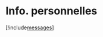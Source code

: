 # Info. personnelles

[!include[messages](infopersonnelles.messages.autogen.md)]













































